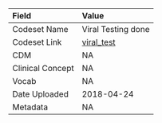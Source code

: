 |Field            |Value              |
|:----------------|:------------------|
|Codeset Name     |Viral Testing done |
|Codeset Link     |[viral_test](https://github.com/PEDSnet/Variable-Dictionary/blob/main/lab_meas/viral_test.csv)|
|CDM              |NA                 |
|Clinical Concept |NA                 |
|Vocab            |NA                 |
|Date Uploaded    |2018-04-24         |
|Metadata         |NA                 |
